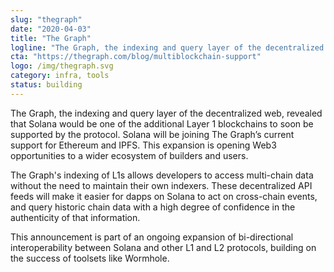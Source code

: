 ```yaml
---
slug: "thegraph"
date: "2020-04-03"
title: "The Graph"
logline: "The Graph, the indexing and query layer of the decentralized web, will soon support the Solana blockchain."
cta: "https://thegraph.com/blog/multiblockchain-support"
logo: /img/thegraph.svg
category: infra, tools
status: building
---
```


The Graph, the indexing and query layer of the decentralized web, revealed that Solana would be one of the additional Layer 1 blockchains to soon be supported by the protocol. Solana will be joining The Graph’s current support for Ethereum and IPFS. This expansion is opening Web3 opportunities to a wider ecosystem of builders and users.

The Graph's indexing of L1s allows developers to access multi-chain data without the need to maintain their own indexers. These decentralized API feeds will make it easier for dapps on Solana to act on cross-chain events, and query historic chain data with a high degree of confidence in the authenticity of that information.

This announcement is part of an ongoing expansion of bi-directional interoperability between Solana and other L1 and L2 protocols, building on the success of toolsets like Wormhole.
